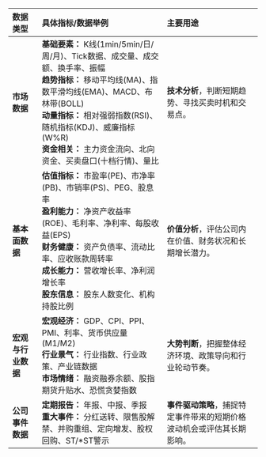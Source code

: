 | 数据类型             | 具体指标/数据举例                                                                                                                                                                                             | 主要用途                                                                 |
| :------------------- | :---------------------------------------------------------------------------------------------------------------------------------------------------------------------------------------------------------- | :----------------------------------------------------------------------- |
| **市场数据**         | **基础要素：** K线(1min/5min/日/周/月)、Tick数据、成交量、成交额、换手率、振幅<br>**趋势指标：** 移动平均线(MA)、指数平滑均线(EMA)、MACD、布林带(BOLL)<br>**动量指标：** 相对强弱指数(RSI)、随机指标(KDJ)、威廉指标(W%R)<br>**资金相关：** 主力资金流向、北向资金、买卖盘口(十档行情)、量比 | **技术分析**，判断短期趋势、寻找买卖时机和交易点。                             |
| **基本面数据**       | **估值指标：** 市盈率(PE)、市净率(PB)、市销率(PS)、PEG、股息率<br>**盈利能力：** 净资产收益率(ROE)、毛利率、净利率、每股收益(EPS)<br>**财务健康：** 资产负债率、流动比率、应收账款周转率<br>**成长能力：** 营收增长率、净利润增长率<br>**股东信息：** 股东人数变化、机构持股比例 | **价值分析**，评估公司内在价值、财务状况和长期增长潜力。                         |
| **宏观与行业数据**   | **宏观经济：** GDP、CPI、PPI、PMI、利率、货币供应量(M1/M2)<br>**行业景气：** 行业指数、行业政策、产业链数据<br>**市场情绪：** 融资融券余额、股指期货升贴水、恐慌贪婪指数                                                 | **大势判断**，把握整体经济环境、政策导向和行业轮动节奏。                         |
| **公司事件数据**     | **定期报告：** 年报、中报、季报<br>**重大事件：** 分红送转、限售股解禁、并购重组、定向增发、股权回购、ST/*ST警示                                                                                               | **事件驱动策略**，捕捉特定事件带来的短期价格波动机会或评估其长期影响。                 |
